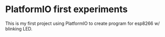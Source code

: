 # PlatformIO first experiments

This is my first project using PlatformIO to create program for esp8266 w/ blinking LED.